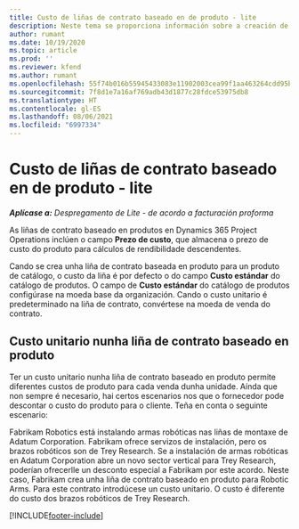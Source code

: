 ```yaml
---
title: Custo de liñas de contrato baseado en de produto - lite
description: Neste tema se proporciona información sobre a creación de
author: rumant
ms.date: 10/19/2020
ms.topic: article
ms.prod: ''
ms.reviewer: kfend
ms.author: rumant
ms.openlocfilehash: 55f74b016b55945433083e11902003cea99f1aa463264cdd95b0aad389592e20
ms.sourcegitcommit: 7f8d1e7a16af769adb43d1877c28fdce53975db8
ms.translationtype: HT
ms.contentlocale: gl-ES
ms.lasthandoff: 08/06/2021
ms.locfileid: "6997334"
---
```

# <a name="cost-product-based-contract-lines---lite"></a>Custo de liñas de contrato baseado en de produto - lite

_**Aplícase a:** Despregamento de Lite - de acordo a facturación proforma_


As liñas de contrato baseado en produtos en Dynamics 365 Project Operations inclúen o campo **Prezo de custo**, que almacena o prezo de custo do produto para cálculos de rendibilidade descendentes.

Cando se crea unha liña de contrato baseada en produto para un produto de catálogo, o custo da liña é por defecto o do campo **Custo estándar** do catálogo de produtos. O campo de **Custo estándar** do catálogo de produtos configúrase na moeda base da organización. Cando o custo unitario é predeterminado na liña de contrato, convértese na moeda de venda do contrato.

## <a name="unit-cost-on-a-product-based-contract-line"></a>Custo unitario nunha liña de contrato baseado en produto

Ter un custo unitario nunha liña de contrato baseado en produto permite diferentes custos de produto para cada venda dunha unidade. Aínda que non sempre é necesario, hai certos escenarios nos que o fornecedor pode descontar o custo do produto para o cliente. Teña en conta o seguinte escenario:

Fabrikam Robotics está instalando armas robóticas nas liñas de montaxe de Adatum Corporation. Fabrikam ofrece servizos de instalación, pero os brazos robóticos son de Trey Research. Se a instalación de armas robóticas en Adatum Corporation abre un novo sector vertical para Trey Research, poderían ofrecerlle un desconto especial a Fabrikam por este acordo. Neste caso, Fabrikam crea unha liña de contrato baseado en produto para Robotic Arms. Para este contrato introdúcese un custo unitario. O custo é diferente do custo dos brazos robóticos de Trey Research.


[!INCLUDE[footer-include](../../includes/footer-banner.md)]